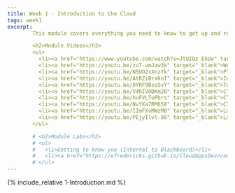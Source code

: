 ```yaml
---
title: Week 1 - Introduction to the Cloud
tags: week1
excerpt: 
        This module covers everything you need to know to get up and running with Google Cloud for this class.

        <h2>Module Videos</h2>
        <ul>
          <li><a href="https://www.youtube.com/watch?v=JtUIQz_EkUw" target="_blank">Google - What is the cloud? [42:36]</a></li>
          <li><a href="https://youtu.be/zuT-vmJzw3k" target="_blank">Welcome to Class!  [15:32]</a></li>
          <li><a href="https://youtu.be/N5UO2xXnzYk" target="_blank">Plagiarism/Cheating Note  [3:48]</a></li>
          <li><a href="https://youtu.be/AtRZiBrxKnI" target="_blank">Intro to the Cloud [8:14]</a></li>
          <li><a href="https://youtu.be/8YRF9BsoSvY" target="_blank">Term Project Ideas [6:19]</a></li>
          <li><a href="https://youtu.be/V4hIVODKm20" target="_blank">Cloud Billing [8:24]</a></li>
          <li><a href="https://youtu.be/huFVLTuPbrs" target="_blank">Cloud Computing Costs [14:40]</a></li>
          <li><a href="https://youtu.be/NvYXa7RM658" target="_blank">Cloud Providers [7:46]</a></li>
          <li><a href="https://youtu.be/IImFXvMWzM8" target="_blank">Lab 1 Overview (Setup / Virtual Machines) [21:31]</a></li>
          <li><a href="https://youtu.be/PEjyIlvl-88" target="_blank">Lab Environments [8:36]</a></li>
        </ul>

        # <h2>Module Labs</h2>
        # <ul>
        #   <li>Getting to know you (Internal to Blackboard)</li>
        #   <li><a href="https://efredericks.github.io/CloudAppsDev/codelabs/CIS680-Lab1-Setup" target="_blank">Lab 1 - Intro to Google Cloud</a></li>
        # </ul>
---  
```


<!--more-->

{% include_relative 1-Introduction.md %}

